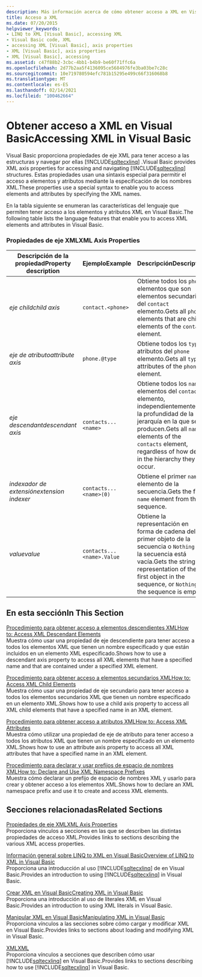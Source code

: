 ```yaml
---
description: Más información acerca de cómo obtener acceso a XML en Visual Basic
title: Acceso a XML
ms.date: 07/20/2015
helpviewer_keywords:
- LINQ to XML [Visual Basic], accessing XML
- Visual Basic code, XML
- accessing XML [Visual Basic], axis properties
- XML [Visual Basic], axis properties
- XML [Visual Basic], accessing
ms.assetid: c47f88b2-3cbc-4bb1-b4b9-be60f71ffc6a
ms.openlocfilehash: 2d77b2aa5f4136095ce5684976fe3ba03be7c28c
ms.sourcegitcommit: 10e719780594efc781b15295e499c66f316068b8
ms.translationtype: MT
ms.contentlocale: es-ES
ms.lasthandoff: 02/14/2021
ms.locfileid: "100462664"
---
```

# <a name="accessing-xml-in-visual-basic"></a><span data-ttu-id="8dfa2-103">Obtener acceso a XML en Visual Basic</span><span class="sxs-lookup"><span data-stu-id="8dfa2-103">Accessing XML in Visual Basic</span></span>

<span data-ttu-id="8dfa2-104">Visual Basic proporciona propiedades de eje XML para tener acceso a las estructuras y navegar por ellas [!INCLUDE[sqltecxlinq](~/includes/sqltecxlinq-md.md)] .</span><span class="sxs-lookup"><span data-stu-id="8dfa2-104">Visual Basic provides XML axis properties for accessing and navigating [!INCLUDE[sqltecxlinq](~/includes/sqltecxlinq-md.md)] structures.</span></span> <span data-ttu-id="8dfa2-105">Estas propiedades usan una sintaxis especial para permitir el acceso a elementos y atributos mediante la especificación de los nombres XML.</span><span class="sxs-lookup"><span data-stu-id="8dfa2-105">These properties use a special syntax to enable you to access elements and attributes by specifying the XML names.</span></span>  
  
 <span data-ttu-id="8dfa2-106">En la tabla siguiente se enumeran las características del lenguaje que permiten tener acceso a los elementos y atributos XML en Visual Basic.</span><span class="sxs-lookup"><span data-stu-id="8dfa2-106">The following table lists the language features that enable you to access XML elements and attributes in Visual Basic.</span></span>  
  
### <a name="xml-axis-properties"></a><span data-ttu-id="8dfa2-107">Propiedades de eje XML</span><span class="sxs-lookup"><span data-stu-id="8dfa2-107">XML Axis Properties</span></span>  
  
|<span data-ttu-id="8dfa2-108">Descripción de la propiedad</span><span class="sxs-lookup"><span data-stu-id="8dfa2-108">Property description</span></span>|<span data-ttu-id="8dfa2-109">Ejemplo</span><span class="sxs-lookup"><span data-stu-id="8dfa2-109">Example</span></span>|<span data-ttu-id="8dfa2-110">Descripción</span><span class="sxs-lookup"><span data-stu-id="8dfa2-110">Description</span></span>|  
|--------------------------|-------------|-----------------|  
|<span data-ttu-id="8dfa2-111">*eje child*</span><span class="sxs-lookup"><span data-stu-id="8dfa2-111">*child axis*</span></span>|`contact.<phone>`|<span data-ttu-id="8dfa2-112">Obtiene todos los `phone` elementos que son elementos secundarios del `contact` elemento.</span><span class="sxs-lookup"><span data-stu-id="8dfa2-112">Gets all `phone` elements that are child elements of the `contact` element.</span></span>|  
|<span data-ttu-id="8dfa2-113">*eje de atributo*</span><span class="sxs-lookup"><span data-stu-id="8dfa2-113">*attribute axis*</span></span>|`phone.@type`|<span data-ttu-id="8dfa2-114">Obtiene todos los `type` atributos del `phone` elemento.</span><span class="sxs-lookup"><span data-stu-id="8dfa2-114">Gets all `type` attributes of the `phone` element.</span></span>|  
|<span data-ttu-id="8dfa2-115">*eje descendant*</span><span class="sxs-lookup"><span data-stu-id="8dfa2-115">*descendant axis*</span></span>|`contacts...<name>`|<span data-ttu-id="8dfa2-116">Obtiene todos los `name` elementos del `contacts` elemento, independientemente de la profundidad de la jerarquía en la que se producen.</span><span class="sxs-lookup"><span data-stu-id="8dfa2-116">Gets all `name` elements of the `contacts` element, regardless of how deep in the hierarchy they occur.</span></span>|  
|<span data-ttu-id="8dfa2-117">*indexador de extensión*</span><span class="sxs-lookup"><span data-stu-id="8dfa2-117">*extension indexer*</span></span>|`contacts...<name>(0)`|<span data-ttu-id="8dfa2-118">Obtiene el primer `name` elemento de la secuencia.</span><span class="sxs-lookup"><span data-stu-id="8dfa2-118">Gets the first `name` element from the sequence.</span></span>|  
|<span data-ttu-id="8dfa2-119">*value*</span><span class="sxs-lookup"><span data-stu-id="8dfa2-119">*value*</span></span>|`contacts...<name>.Value`|<span data-ttu-id="8dfa2-120">Obtiene la representación en forma de cadena del primer objeto de la secuencia o `Nothing` si la secuencia está vacía.</span><span class="sxs-lookup"><span data-stu-id="8dfa2-120">Gets the string representation of the first object in the sequence, or `Nothing` if the sequence is empty.</span></span>|  
  
## <a name="in-this-section"></a><span data-ttu-id="8dfa2-121">En esta sección</span><span class="sxs-lookup"><span data-stu-id="8dfa2-121">In This Section</span></span>  

 [<span data-ttu-id="8dfa2-122">Procedimiento para obtener acceso a elementos descendientes XML</span><span class="sxs-lookup"><span data-stu-id="8dfa2-122">How to: Access XML Descendant Elements</span></span>](how-to-access-xml-descendant-elements.md)  
 <span data-ttu-id="8dfa2-123">Muestra cómo usar una propiedad de eje descendiente para tener acceso a todos los elementos XML que tienen un nombre especificado y que están incluidos en un elemento XML especificado.</span><span class="sxs-lookup"><span data-stu-id="8dfa2-123">Shows how to use a descendant axis property to access all XML elements that have a specified name and that are contained under a specified XML element.</span></span>  
  
 [<span data-ttu-id="8dfa2-124">Procedimiento para obtener acceso a elementos secundarios XML</span><span class="sxs-lookup"><span data-stu-id="8dfa2-124">How to: Access XML Child Elements</span></span>](how-to-access-xml-child-elements.md)  
 <span data-ttu-id="8dfa2-125">Muestra cómo usar una propiedad de eje secundario para tener acceso a todos los elementos secundarios XML que tienen un nombre especificado en un elemento XML.</span><span class="sxs-lookup"><span data-stu-id="8dfa2-125">Shows how to use a child axis property to access all XML child elements that have a specified name in an XML element.</span></span>  
  
 [<span data-ttu-id="8dfa2-126">Procedimiento para obtener acceso a atributos XML</span><span class="sxs-lookup"><span data-stu-id="8dfa2-126">How to: Access XML Attributes</span></span>](how-to-access-xml-attributes.md)  
 <span data-ttu-id="8dfa2-127">Muestra cómo utilizar una propiedad de eje de atributo para tener acceso a todos los atributos XML que tienen un nombre especificado en un elemento XML.</span><span class="sxs-lookup"><span data-stu-id="8dfa2-127">Shows how to use an attribute axis property to access all XML attributes that have a specified name in an XML element.</span></span>  
  
 [<span data-ttu-id="8dfa2-128">Procedimiento para declarar y usar prefijos de espacio de nombres XML</span><span class="sxs-lookup"><span data-stu-id="8dfa2-128">How to: Declare and Use XML Namespace Prefixes</span></span>](how-to-declare-and-use-xml-namespace-prefixes.md)  
 <span data-ttu-id="8dfa2-129">Muestra cómo declarar un prefijo de espacio de nombres XML y usarlo para crear y obtener acceso a los elementos XML.</span><span class="sxs-lookup"><span data-stu-id="8dfa2-129">Shows how to declare an XML namespace prefix and use it to create and access XML elements.</span></span>  
  
## <a name="related-sections"></a><span data-ttu-id="8dfa2-130">Secciones relacionadas</span><span class="sxs-lookup"><span data-stu-id="8dfa2-130">Related Sections</span></span>  

 [<span data-ttu-id="8dfa2-131">Propiedades de eje XML</span><span class="sxs-lookup"><span data-stu-id="8dfa2-131">XML Axis Properties</span></span>](../../../language-reference/xml-axis/index.md)  
 <span data-ttu-id="8dfa2-132">Proporciona vínculos a secciones en las que se describen las distintas propiedades de acceso XML.</span><span class="sxs-lookup"><span data-stu-id="8dfa2-132">Provides links to sections describing the various XML access properties.</span></span>  
  
 [<span data-ttu-id="8dfa2-133">Información general sobre LINQ to XML en Visual Basic</span><span class="sxs-lookup"><span data-stu-id="8dfa2-133">Overview of LINQ to XML in Visual Basic</span></span>](overview-of-linq-to-xml.md)  
 <span data-ttu-id="8dfa2-134">Proporciona una introducción al uso [!INCLUDE[sqltecxlinq](~/includes/sqltecxlinq-md.md)] de en Visual Basic.</span><span class="sxs-lookup"><span data-stu-id="8dfa2-134">Provides an introduction to using [!INCLUDE[sqltecxlinq](~/includes/sqltecxlinq-md.md)] in Visual Basic.</span></span>  
  
 [<span data-ttu-id="8dfa2-135">Crear XML en Visual Basic</span><span class="sxs-lookup"><span data-stu-id="8dfa2-135">Creating XML in Visual Basic</span></span>](creating-xml.md)  
 <span data-ttu-id="8dfa2-136">Proporciona una introducción al uso de literales XML en Visual Basic.</span><span class="sxs-lookup"><span data-stu-id="8dfa2-136">Provides an introduction to using XML literals in Visual Basic.</span></span>  
  
 [<span data-ttu-id="8dfa2-137">Manipular XML en Visual Basic</span><span class="sxs-lookup"><span data-stu-id="8dfa2-137">Manipulating XML in Visual Basic</span></span>](manipulating-xml.md)  
 <span data-ttu-id="8dfa2-138">Proporciona vínculos a las secciones sobre cómo cargar y modificar XML en Visual Basic.</span><span class="sxs-lookup"><span data-stu-id="8dfa2-138">Provides links to sections about loading and modifying XML in Visual Basic.</span></span>  
  
 [<span data-ttu-id="8dfa2-139">XML</span><span class="sxs-lookup"><span data-stu-id="8dfa2-139">XML</span></span>](index.md)  
 <span data-ttu-id="8dfa2-140">Proporciona vínculos a secciones que describen cómo usar [!INCLUDE[sqltecxlinq](~/includes/sqltecxlinq-md.md)] en Visual Basic.</span><span class="sxs-lookup"><span data-stu-id="8dfa2-140">Provides links to sections describing how to use [!INCLUDE[sqltecxlinq](~/includes/sqltecxlinq-md.md)] in Visual Basic.</span></span>
